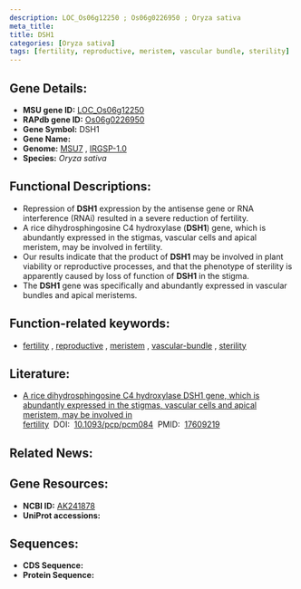 ```yaml
---
description: LOC_Os06g12250 ; Os06g0226950 ; Oryza sativa
meta_title:
title: DSH1
categories: [Oryza sativa]
tags: [fertility, reproductive, meristem, vascular bundle, sterility]
---
```


## Gene Details:
- **MSU gene ID:** [LOC_Os06g12250](http://rice.uga.edu/cgi-bin/ORF_infopage.cgi?orf=LOC_Os06g12250)  
- **RAPdb gene ID:** [Os06g0226950](https://rapdb.dna.affrc.go.jp/locus/?name=Os06g0226950)  
- **Gene Symbol:** DSH1
- **Gene Name:**
- **Genome:**  [MSU7](http://rice.uga.edu/)&nbsp;,&nbsp;[IRGSP-1.0](https://rapdb.dna.affrc.go.jp/download/irgsp1.html)
- **Species:** *Oryza sativa*

## Functional Descriptions:
   - Repression of **DSH1** expression by the antisense gene or RNA interference (RNAi) resulted in a severe reduction of fertility.
   - A rice dihydrosphingosine C4 hydroxylase (**DSH1**) gene, which is abundantly expressed in the stigmas, vascular cells and apical meristem, may be involved in fertility.
   - Our results indicate that the product of **DSH1** may be involved in plant viability or reproductive processes, and that the phenotype of sterility is apparently caused by loss of function of **DSH1** in the stigma.
   - The **DSH1** gene was specifically and abundantly expressed in vascular bundles and apical meristems.

## Function-related keywords:
   - [fertility](/tags/fertility/)&nbsp;,&nbsp;[reproductive](/tags/reproductive/)&nbsp;,&nbsp;[meristem](/tags/meristem/)&nbsp;,&nbsp;[vascular-bundle](/tags/vascular-bundle/)&nbsp;,&nbsp;[sterility](/tags/sterility/)

## Literature:
   - [A rice dihydrosphingosine C4 hydroxylase DSH1 gene, which is abundantly expressed in the stigmas, vascular cells and apical meristem, may be involved in fertility](https://www.doi.org/10.1093/pcp/pcm084)&nbsp;&nbsp;DOI:&nbsp;&nbsp;[10.1093/pcp/pcm084](https://www.doi.org/10.1093/pcp/pcm084)&nbsp;&nbsp;PMID:&nbsp;&nbsp;[17609219](https://pubmed.ncbi.nlm.nih.gov/17609219/)

## Related News:

## Gene Resources:
- **NCBI ID:**  [AK241878](http://www.ncbi.nlm.nih.gov/nuccore/AK241878)
- **UniProt accessions:** [](https://www.uniprot.org/uniprotkb//entry)

## Sequences:
- **CDS Sequence:**
- **Protein Sequence:**
